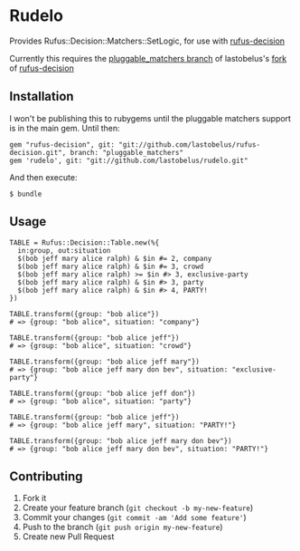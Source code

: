 # Rudelo

Provides Rufus::Decision::Matchers::SetLogic, for use with [rufus-decision][1]

Currently this requires the [pluggable_matchers branch][2] of lastobelus's [fork][3] of [rufus-decision][1]

## Installation

I won't be publishing this to rubygems until the pluggable matchers support is in the main gem. Until then:

    gem "rufus-decision", git: "git://github.com/lastobelus/rufus-decision.git", branch: "pluggable_matchers"
    gem 'rudelo', git: "git://github.com/lastobelus/rudelo.git"

And then execute:

    $ bundle

## Usage

    TABLE = Rufus::Decision::Table.new(%{
      in:group, out:situation
      $(bob jeff mary alice ralph) & $in #= 2, company
      $(bob jeff mary alice ralph) & $in #= 3, crowd
      $(bob jeff mary alice ralph) >= $in #> 3, exclusive-party
      $(bob jeff mary alice ralph) & $in #> 3, party
      $(bob jeff mary alice ralph) & $in #> 4, PARTY!
    })

    TABLE.transform({group: "bob alice"})
    # => {group: "bob alice", situation: "company"}

    TABLE.transform({group: "bob alice jeff"})
    # => {group: "bob alice", situation: "crowd"}

    TABLE.transform({group: "bob alice jeff mary"})
    # => {group: "bob alice jeff mary don bev", situation: "exclusive-party"}

    TABLE.transform({group: "bob alice jeff don"})
    # => {group: "bob alice", situation: "party"}

    TABLE.transform({group: "bob alice jeff"})
    # => {group: "bob alice jeff mary", situation: "PARTY!"}

    TABLE.transform({group: "bob alice jeff mary don bev"})
    # => {group: "bob alice jeff mary don bev", situation: "PARTY!"}



## Contributing

1. Fork it
2. Create your feature branch (`git checkout -b my-new-feature`)
3. Commit your changes (`git commit -am 'Add some feature'`)
4. Push to the branch (`git push origin my-new-feature`)
5. Create new Pull Request

[1]: https://github.com/jmettraux/rufus-decision
[2]: https://github.com/lastobelus/rufus-decision/tree/pluggable_matchers
[3]: https://github.com/lastobelus/rufus-decision